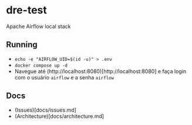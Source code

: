 # dre-test
Apache Airflow local stack

## Running
- `echo -e "AIRFLOW_UID=$(id -u)" > .env`
- `docker compose up -d`
- Navegue até (http://localhost:8080)[http://localhost:8080] e faça login com o usuário `airflow` e a senha `airflow`

## Docs
- (Issues)[docs/issues.md]
- (Architecture)[docs/architecture.md]